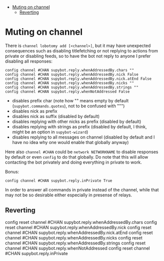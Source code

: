 <!-- @format -->

<!-- START doctoc generated TOC please keep comment here to allow auto update -->
<!-- DON'T EDIT THIS SECTION, INSTEAD RE-RUN doctoc TO UPDATE -->

- [Muting on channel](#muting-on-channel)
  - [Reverting](#reverting)

<!-- END doctoc generated TOC please keep comment here to allow auto update -->

# Muting on channel

There is `channel lobotomy add [<channel>]`, but it may have unexpected
consequences such as disabling titlefetching or not replying to actions from
private or disabling feeds, so to have the bot not reply to anyone I prefer
disabling all responses:

```
config channel #CHAN supybot.reply.whenAddressedBy.chars ""
config channel #CHAN supybot.reply.whenAddressedBy.nick False
config channel #CHAN supybot.reply.whenAddressedBy.nick.atEnd False
config channel #CHAN supybot.reply.whenAddressedBy.nicks ""
config channel #CHAN supybot.reply.whenAddressedBy.strings ""
config channel #CHAN supybot.reply.whenNotAddressed False
```

- disables prefix char (note how "" means empty by default
  (`supybot.commands.quotes`), not to be confused with """)
- disables nick as prefix
- disables nick as suffix (disabled by default)
- disables replying with other nicks as prefix (disabled by default)
- disables replying with strings as prefix (disabled by default, I think,
  might be an option in `supybot-wizard`)
- disables replying to all messages on channel (disabled by default and I have
  no idea why one would enable that globally anyway)

Here also `channel #CHAN` could be `network NETWORKNAME` to disable responses
by default or even `config` to do that globally. Do note that this will allow
contacting the bot privately and doing everything in private to work.

Bonus:

```
config channel #CHAN supybot.reply.inPrivate True
```

In order to answer all commands in private instead of the channel, while that
may not be so desirable either especially in presense of relays.

## Reverting

config reset channel #CHAN supybot.reply.whenAddressedBy.chars config reset
channel #CHAN supybot.reply.whenAddressedBy.nick config reset channel #CHAN
supybot.reply.whenAddressedBy.nick.atEnd config reset channel #CHAN
supybot.reply.whenAddressedBy.nicks config reset channel #CHAN
supybot.reply.whenAddressedBy.strings config reset channel #CHAN
supybot.reply.whenNotAddressed config reset channel #CHAN
supybot.reply.inPrivate
